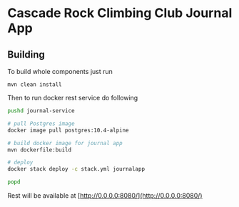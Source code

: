 # Cascade Rock Climbing Club Journal App

## Building

To build whole components just run

```
mvn clean install
```


Then to run docker rest service do following

```bash
pushd journal-service

# pull Postgres image
docker image pull postgres:10.4-alpine

# build docker image for journal app
mvn dockerfile:build

# deploy
docker stack deploy -c stack.yml journalapp

popd
```

Rest will be available at [http://0.0.0.0:8080/](http://0.0.0.0:8080/)
